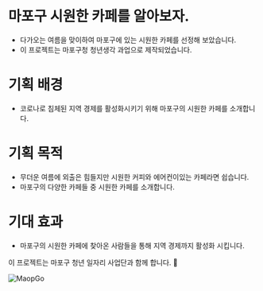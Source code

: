 # 마포구 시원한 카페를 알아보자.

- 다가오는 여름을 맞이하여 마포구에 있는 시원한 카페를 선정해 보았습니다.
- 이 프로젝트는 마포구청 청년생각 과업으로 제작되었습니다.

# 기획 배경

- 코로나로 침체된 지역 경제를 활성화시키기 위해 마포구의 시원한 카페를 소개합니다.

# 기획 목적

- 무더운 여름에 외출은 힘들지만 시원한 커피와 에어컨이있는 카페라면 쉽습니다.
- 마포구의 다양한 카페들 중 시원한 카페를 소개합니다.

# 기대 효과

- 마포구의 시원한 카페에 찾아온 사람들을 통해 지역 경제까지 활성화 시킵니다.

이 프로젝트는 마포구 청년 일자리 사업단과 함께 합니다. 📮

![MaopGo](https://user-images.githubusercontent.com/75844108/163326192-ec151d7b-8bbc-43f6-93fd-8bcb1f5bfe57.svg)
